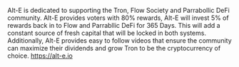 Alt-E is dedicated to supporting the Tron, Flow Society and Parrabollic DeFi community. Alt-E provides voters with 80% rewards, Alt-E will invest 5% of rewards back in to Flow and Parrabllic DeFi for 365 Days. This will add a constant source of fresh capital that will be locked in both systems. Additionally, Alt-E provides easy to follow videos that ensure the community can maximize their dividends and grow Tron to be the cryptocurrency of choice. https://alt-e.io
